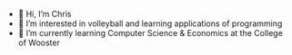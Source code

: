 - 👋 Hi, I’m Chris
- 👀 I’m interested in volleyball and learning applications of programming
- 🌱 I’m currently learning Computer Science & Economics at the College of Wooster

<!---
clee24/clee24 is a ✨ special ✨ repository because its `README.md` (this file) appears on your GitHub profile.
You can click the Preview link to take a look at your changes.
--->
